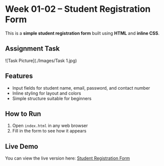 # Week 01-02 – Student Registration Form

This is a **simple student registration form** built using **HTML** and **inline CSS**.

## Assignment Task
![Task Picture](./Images/Task 1.jpg)

## Features
- Input fields for student name, email, password, and contact number
- Inline styling for layout and colors
- Simple structure suitable for beginners

## How to Run
1. Open `index.html` in any web browser
2. Fill in the form to see how it appears

## Live Demo
You can view the live version here: [Student Registration Form](https://reg-form-ned-assignment.netlify.app/)




